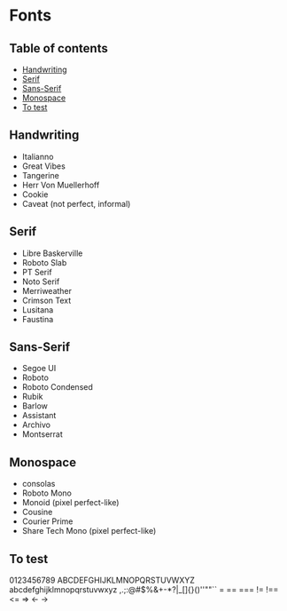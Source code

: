 # Fonts

## Table of contents

* [Handwriting](#Handwriting)
* [Serif](#Serif)
* [Sans-Serif](#Sans-Serif)
* [Monospace](#Monospace)
* [To test](#To-test)

## Handwriting

* Italianno
* Great Vibes
* Tangerine
* Herr Von Muellerhoff
* Cookie
* Caveat (not perfect, informal)

## Serif

* Libre Baskerville
* Roboto Slab
* PT Serif
* Noto Serif
* Merriweather
* Crimson Text
* Lusitana
* Faustina

## Sans-Serif

* Segoe UI
* Roboto
* Roboto Condensed
* Rubik
* Barlow
* Assistant
* Archivo
* Montserrat

## Monospace

* consolas
* Roboto Mono
* Monoid (pixel perfect-like)
* Cousine
* Courier Prime
* Share Tech Mono (pixel perfect-like)

## To test

0123456789
ABCDEFGHIJKLMNOPQRSTUVWXYZ
abcdefghijklmnopqrstuvwxyz
,.;:@#$%&+-*?|_[]{}()''""``
= == === != !== <= => <- ->
